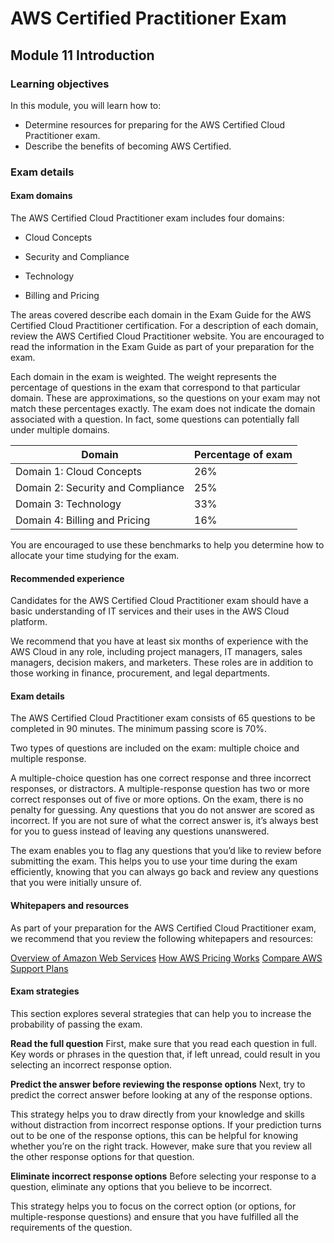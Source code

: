 # AWS Certified Practitioner Exam

## Module 11  Introduction


### Learning objectives

In this module, you will learn how to:

* Determine resources for preparing for the AWS Certified Cloud Practitioner exam.
* Describe the benefits of becoming AWS Certified.

### Exam details

#### Exam domains

The AWS Certified Cloud Practitioner exam includes four domains:

* Cloud Concepts

* Security and Compliance

* Technology

* Billing and Pricing

The areas covered describe each domain in the Exam Guide for the AWS Certified Cloud Practitioner certification. For a description of each domain, review the AWS Certified Cloud Practitioner website. You are encouraged to read the information in the Exam Guide as part of your preparation for the exam.

Each domain in the exam is weighted. The weight represents the percentage of questions in the exam that correspond to that particular domain. These are approximations, so the questions on your exam may not match these percentages exactly. The exam does not indicate the domain associated with a question. In fact, some questions can potentially fall under multiple domains.

| Domain                            | Percentage of exam  |
|-----------------------------------|---------------------|
| Domain 1: Cloud Concepts          | 26%                 |
| Domain 2: Security and Compliance | 25%                 |
| Domain 3: Technology              | 33%                 |
| Domain 4: Billing and Pricing     | 16%                 |

You are encouraged to use these benchmarks to help you determine how to allocate your time studying for the exam.

#### Recommended experience

Candidates for the AWS Certified Cloud Practitioner exam should have a basic understanding of IT services and their uses in the AWS Cloud platform.

We recommend that you have at least six months of experience with the AWS Cloud in any role, including project managers, IT managers, sales managers, decision makers, and marketers. These roles are in addition to those working in finance, procurement, and legal departments.

#### Exam details

The AWS Certified Cloud Practitioner exam consists of 65 questions to be completed in 90 minutes. The minimum passing score is 70%.

Two types of questions are included on the exam: multiple choice and multiple response.

A multiple-choice question has one correct response and three incorrect responses, or distractors.
A multiple-response question has two or more correct responses out of five or more options.
On the exam, there is no penalty for guessing. Any questions that you do not answer are scored as incorrect. If you are not sure of what the correct answer is, it’s always best for you to guess instead of leaving any questions unanswered.

The exam enables you to flag any questions that you’d like to review before submitting the exam. This helps you to use your time during the exam efficiently, knowing that you can always go back and review any questions that you were initially unsure of.


#### Whitepapers and resources

As part of your preparation for the AWS Certified Cloud Practitioner exam, we recommend that you review the following whitepapers and resources:

[Overview of Amazon Web Services](https://d1.awsstatic.com/whitepapers/aws-overview.pdf)
[How AWS Pricing Works](http://d1.awsstatic.com/whitepapers/aws_pricing_overview.pdf)
[Compare AWS Support Plans](https://aws.amazon.com/premiumsupport/plans/)


#### Exam strategies

This section explores several strategies that can help you to increase the probability of passing the exam.

**Read the full question**
First, make sure that you read each question in full. Key words or phrases in the question that, if left unread, could result in you selecting an incorrect response option.

**Predict the answer before reviewing the response options**
Next, try to predict the correct answer before looking at any of the response options.

This strategy helps you to draw directly from your knowledge and skills without distraction from incorrect response options. If your prediction turns out to be one of the response options, this can be helpful for knowing whether you’re on the right track. However, make sure that you review all the other response options for that question.

**Eliminate incorrect response options**
Before selecting your response to a question, eliminate any options that you believe to be incorrect.

This strategy helps you to focus on the correct option (or options, for multiple-response questions) and ensure that you have fulfilled all the requirements of the question.